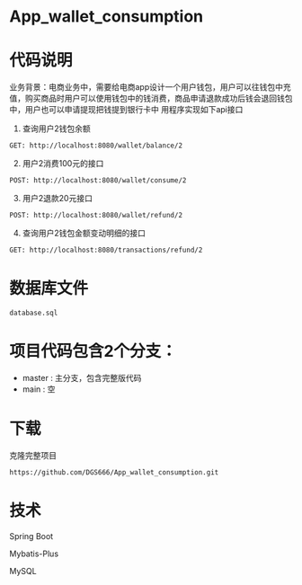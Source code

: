 # App_wallet_consumption
# 代码说明
业务背景：电商业务中，需要给电商app设计一个用户钱包，用户可以往钱包中充值，购买商品时用户可以使用钱包中的钱消费，商品申请退款成功后钱会退回钱包中，用户也可以申请提现把钱提到银行卡中
用程序实现如下api接口
 1.  查询用户2钱包余额
 ```
 GET: http://localhost:8080/wallet/balance/2
 ```
2. 用户2消费100元的接口
```
POST: http://localhost:8080/wallet/consume/2
```
3. 用户2退款20元接口
```
POST: http://localhost:8080/wallet/refund/2
```
4. 查询用户2钱包金额变动明细的接口
```
GET: http://localhost:8080/transactions/refund/2
```
# 数据库文件
```
database.sql
```
# 项目代码包含2个分支：
- master : 主分支，包含完整版代码
- main : 空
# 下载
克隆完整项目
```
https://github.com/DGS666/App_wallet_consumption.git
```
# 技术

Spring Boot

Mybatis-Plus

MySQL
